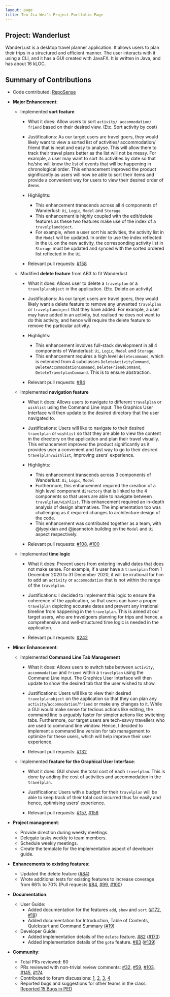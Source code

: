 ```yaml
---
layout: page
title: Teo Jia Wei's Project Portfolio Page
---
```


## Project: Wanderlust

WanderLust is a desktop travel planner application. It allows users to plan their trips in a structured and efficient manner.
The user interacts with it using a CLI, and it has a GUI created with JavaFX.
It is written in Java, and has about 16 kLOC.

## Summary of Contributions

- Code contributed: [RepoSense](https://nus-cs2103-ay2021s1.github.io/tp-dashboard/#breakdown=true&search=jiaweiteo)

- **Major Enhancement**: 
    - Implemented **sort feature**
        - What it does: Allow users to sort `activity/ accommodation/ friend` based on their desired view. (Etc. Sort activity by cost)
        - Justifications: As our target users are travel goers, they would likely want to view a sorted list of activities/ accommodation/ friend that 
        is neat and easy to analyse. This will allow them to track their travel plans better as the list will not be messy. For example, a user may want to sort its activities
        by date so that he/she will know the list of events that will be happening in chronological order.
        This enhancement improved the product significantly as users will now be able to sort their items and provide a convenient way for users to view their desired order of items.
    
        - Highlights: 
            - This enhancement transcends across all 4 components of Wanderlust: `Ui`, `Logic`, `Model` and `Storage`.
            - This enhancement is highly coupled with the edit/delete features as these two features make use of the index of a `travelplanobject`.
            - For example, when a user sort his activities, the activity list in the `Model` will be updated. In order to use the index reflected in the 
            `Ui` on the new activity, the corresponding activity list in `Storage` must be updated and synced with the sorted ordered list reflected in the `Ui`.
            
        - Relevant pull requests: [\#158]()
        
    - Modified **delete feature** from AB3 to fit Wanderlust
        - What it does: Allows user to delete a `travelplan` or a `travelplanobject` in the application. (Etc. Delete an activity)
        - Justifications: As our target users are travel goers, they would likely want a delete feature to remove any unwanted `travelplan` or `travelplanobject` that
        they have added. For example, a user may have added in an activity, but realised he does not want to do this activity, and hence will require the delete feature to remove the particular activity.
        
        - Highlights:
            - This enhancement involves full-stack development in all 4 components of Wanderlust: `Ui`, `Logic`, `Model` and `Storage`.
            - This enhancement requires a high level `deletecommand`, which is extended from 4 subclasses `DeleteActivityCommand`, `DeleteAccommodationCommand`, `DeleteFriendCommand`, `DeleteTravelplanCommand`.
            This is to ensure abstraction.
        
        - Relevant pull requests: [\#84]()
            
    - Implemented **navigation feature**
        - What it does: Allows users to navigate to different `travelplan` or `wishlist` using the Command Line input. The Graphics User Interface will then update to the desired directory that the user navigated to.
        - Justifications: Users will like to navigate to their desired `travelplan` or `wishlist` so that they are able to view the content in the directory on the application and plan their travel visually.
        This enhancement improved the product significantly as it provides user a convenient and fast way to go to their desired `travelplan/wishlist`, improving users' experience.
        
        - Highlights:
            - This enhancement transcends across 3 components of Wanderlust: `Ui`, `Logic`, `Model`
            - Furthermore, this enhancement required the creation of a high level component `directory` that is linked to the 4 components so that users are able to navigate between `travelplan/wishlist`.
            This enhancement required an in-depth analysis of design alternatives. The implementation too was challenging as it required changes to architecture design of the code.
            - This enhancement was contributed together as a team, with @lyeyixian and @jeannetoh building on the `Model` and `Ui` aspect respectively.
        - Relevant pull requests: [\#108](), [\#100]()
        
    - Implemented **time logic**
        - What it does: Prevent users from entering invalid dates that does not make sense. For example, if a user have a `travelplan` from 1 December 2020 to 31 December 2020, it will be irrational for him to add an `activity` or `accommodation`
        that is not within the range of the `travelplan`.
        - Justifications: I decided to implement this logic to ensure the coherence of the application, so that users can have a proper `travelplan` depicting accurate dates and prevent any irrational timeline from happening in the `travelplan`.
        This is aimed at our target users, who are travelgoers planning for trips and hence, a comprehensive and well-structured time logic is needed in the applicaiton.
        
        - Relevant pull requests: [\#242]()
        
- **Minor Enhancement**:
    - Implemented **Command Line Tab Management**
        - What it does: Allows users to switch tabs between `activity`, `accommodation` and `friend` within a `travelplan` using the Command Line input. The Graphics User Interface will then update to show the desired tab that the user wished to show.
        - Justifications: Users will like to view their desired `travelplanobject` on the application so that they can plan any `activity`/`accommodation`/`friend` or make any changes to it.
        While a GUI would make sense for tedious actions like editing, the command line is arguably faster for simpler actions like switching tabs. Furthermore, our target users are tech-savvy travellers who are used to command line window. Hence, I decided to implement a command line version for tab management to optimize for these users, which will help improve their user experience.
        
        - Relevant pull requests: [\#132]()
        
    - Implemented **feature for the Graphical User Interface**:
        - What it does: GUI shows the total cost of each `travelplan`. This is done by adding the cost of activities and accommodation in the `travelplan`.
        - Justifications: Users with a budget for their `travelplan` will be able to keep track of their total cost incurred thus far easily and hence, optimising users' experience.
    
        - Relevant pull requests: [\#157](), [\#158]()
        
* **Project management**:
  * Provide direction during weekly meetings.
  * Delegate tasks weekly to team members.
  * Schedule weekly meetings.
  * Create the template for the implementation aspect of developer guide.

* **Enhancements to existing features**:
  * Updated the delete feature ([\#84]())
  * Wrote additional tests for existing features to increase coverage from 66% to 70% (Pull requests [\#84](), [\#99](), [\#100]())

* **Documentation**:
  * User Guide:
    * Added documentation for the features `add`, `show` and `sort` ([\#172](), [\#19]()) 
    * Added documentation for Introduction, Table of Contents, Quickstart and Command Summary ([\#19]())
  * Developer Guide:
    * Added implementation details of the `delete` feature. [#82]() ([\#173]())
    * Added implementation details of the `goto` feature. [#83]() ([\#139]())

* **Community**:
  * Total PRs reviewed: 60 
  * PRs reviewed with non-trivial review comments: [\#32](), [\#59](), [\#103](), [#145](), [#174]() 
  * Contributed to forum discussions: [1](), [2](), [3](), [4]()
  * Reported bugs and suggestions for other teams in the class: [Reported 15 Bugs in PED](https://github.com/jiaweiteo/ped/issues)
